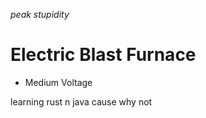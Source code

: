 *peak stupidity*
# Electric Blast Furnace
- Medium Voltage


learning rust n java cause why not
<!---
a3706/a3706 is a ✨ special ✨ repository because its `README.md` (this file) appears on your GitHub profile.
You can click the Preview link to take a look at your changes.
--->
